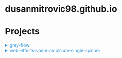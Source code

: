 # dusanmitrovic98.github.io

# Projects

<details>
<summary style="color:#3498db;">grey-flow</summary>

[website-link](https://dusanmitrovic98.github.io/grey-flow)

<!-- Description of the grey-flow project. -->

</details>

<details>
<summary style="color:#3498db;">web-effects-voice-amplitude-single-spinner</summary>

[website-link](https://dusanmitrovic98.github.io/web-effects-voice-amplitude-single-spinner)

<!-- Description of the web-effects-voice-amplitude-single-spinner project. -->

</details>
